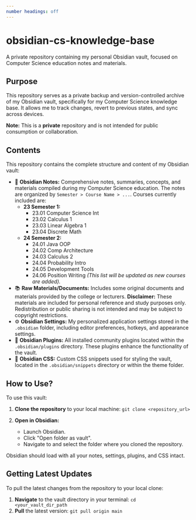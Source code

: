 ```yaml
---
number headings: off
---
```

# obsidian-cs-knowledge-base
A private repository containing my personal Obsidian vault, focused on Computer Science education notes and materials.
## Purpose
This repository serves as a private backup and version-controlled archive of my Obsidian vault, specifically for my Computer Science knowledge base. It allows me to track changes, revert to previous states, and sync across devices.

**Note:** This is a **private** repository and is not intended for public consumption or collaboration.
## Contents

This repository contains the complete structure and content of my Obsidian vault:

-   📄 **Obsidian Notes:** Comprehensive notes, summaries, concepts, and materials compiled during my Computer Science education. The notes are organized by `Semester > Course Name > ...`. Courses currently included are:
    -   **23 Semester 1:**
        -   23.01 Computer Science Int
        -   23.02 Calculus 1
        -   23.03 Linear Algebra 1
        -   23.04 Discrete Math
    -   **24 Semester 2:**
        -   24.01 Java OOP
        -   24.02 Comp Architecture
        -   24.03 Calculus 2
        -   24.04 Probability Intro
        -   24.05 Development Tools
        -   24.06 Position Writing
    *(This list will be updated as new courses are added).*
-   📚 **Raw Materials/Documents:** Includes some original documents and materials provided by the college or lecturers. **Disclaimer:** These materials are included for personal reference and study purposes only. Redistribution or public sharing is not intended and may be subject to copyright restrictions.
-   ⚙️ **Obsidian Settings:** My personalized application settings stored in the `.obsidian` folder, including editor preferences, hotkeys, and appearance settings.
-   🔌 **Obsidian Plugins:** All installed community plugins located within the `.obsidian/plugins` directory. These plugins enhance the functionality of the vault.
-   🎨 **Obsidian CSS:** Custom CSS snippets used for styling the vault, located in the `.obsidian/snippets` directory or within the theme folder.

## How to Use?
To use this vault:
1.  **Clone the repository** to your local machine:
    `git clone <repository_url>`

2.  **Open in Obsidian:**
	-   Launch Obsidian.
	-   Click "Open folder as vault".
	-   Navigate to and select the folder where you cloned the repository.

Obsidian should load with all your notes, settings, plugins, and CSS intact.
## Getting Latest Updates
To pull the latest changes from the repository to your local clone:

1. **Navigate** to the vault directory in your terminal:
   `cd <your_vault_dir_path`
2. **Pull** the latest version:
   `git pull origin main`
